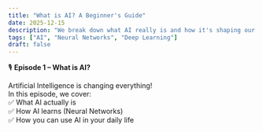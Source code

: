 ```yaml
---
title: "What is AI? A Beginner's Guide"
date: 2025-12-15
description: "We break down what AI really is and how it's shaping our world."
tags: ["AI", "Neural Networks", "Deep Learning"]
draft: false
---
```


🎙️ **Episode 1 – What is AI?**  

Artificial Intelligence is changing everything!  
In this episode, we cover:  
✅ What AI actually is  
✅ How AI learns (Neural Networks)  
✅ How you can use AI in your daily life  
